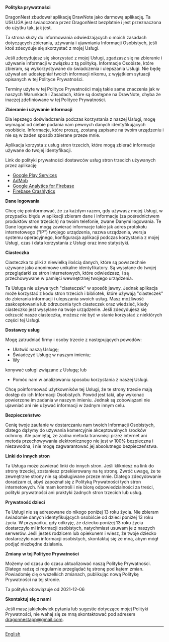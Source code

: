 **Polityka prywatności**

DragonNest zbudował aplikację DrawNote jako darmową aplikację. Ta USŁUGA jest świadczona przez DragonNest bezpłatnie i jest przeznaczona do użytku tak, jak jest.

Ta strona służy do informowania odwiedzających o moich zasadach dotyczących zbierania, używania i ujawniania Informacji Osobistych, jeśli ktoś zdecyduje się skorzystać z mojej Usługi.

Jeśli zdecydujesz się skorzystać z mojej Usługi, zgadzasz się na zbieranie i używanie informacji w związku z tą polityką. Informacje Osobiste, które zbieram, są wykorzystywane do świadczenia i ulepszania Usługi. Nie będę używał ani udostępniał twoich informacji nikomu, z wyjątkiem sytuacji opisanych w tej Polityce Prywatności.

Terminy użyte w tej Polityce Prywatności mają takie same znaczenia jak w naszych Warunkach i Zasadach, które są dostępne na DrawNote, chyba że inaczej zdefiniowane w tej Polityce Prywatności.

**Zbieranie i używanie informacji**

Dla lepszego doświadczenia podczas korzystania z naszej Usługi, mogę wymagać od ciebie podania nam pewnych danych identyfikujących osobiście. Informacje, które proszę, zostaną zapisane na twoim urządzeniu i nie są w żaden sposób zbierane przeze mnie.

Aplikacja korzysta z usług stron trzecich, które mogą zbierać informacje używane do twojej identyfikacji.

Link do polityki prywatności dostawców usług stron trzecich używanych przez aplikację

*   [Google Play Services](https://www.google.com/policies/privacy/)
*   [AdMob](https://support.google.com/admob/answer/6128543?hl=en)
*   [Google Analytics for Firebase](https://firebase.google.com/policies/analytics)
*   [Firebase Crashlytics](https://firebase.google.com/support/privacy/)

**Dane logowania**

Chcę cię poinformować, że za każdym razem, gdy używasz mojej Usługi, w przypadku błędu w aplikacji zbieram dane i informacje (za pośrednictwem produktów stron trzecich) na twoim telefonie, zwane Danymi logowania. Te Dane logowania mogą zawierać informacje takie jak adres protokołu internetowego ("IP") twojego urządzenia, nazwa urządzenia, wersja systemu operacyjnego, konfiguracja aplikacji podczas korzystania z mojej Usługi, czas i data korzystania z Usługi oraz inne statystyki.

**Ciasteczka**

Ciasteczka to pliki z niewielką ilością danych, które są powszechnie używane jako anonimowe unikalne identyfikatory. Są wysyłane do twojej przeglądarki ze stron internetowych, które odwiedzasz, i są przechowywane w pamięci wewnętrznej twojego urządzenia.

Ta Usługa nie używa tych "ciasteczek" w sposób jawny. Jednak aplikacja może korzystać z kodu stron trzecich i bibliotek, które używają "ciasteczek" do zbierania informacji i ulepszania swoich usług. Masz możliwość zaakceptowania lub odrzucenia tych ciasteczek oraz wiedzieć, kiedy ciasteczko jest wysyłane na twoje urządzenie. Jeśli zdecydujesz się odrzucić nasze ciasteczka, możesz nie być w stanie korzystać z niektórych części tej Usługi.

**Dostawcy usług**

Mogę zatrudniać firmy i osoby trzecie z następujących powodów:

*   Ułatwić naszą Usługę;
*   Świadczyć Usługę w naszym imieniu;
*   Wy

konywać usługi związane z Usługą; lub
*   Pomóc nam w analizowaniu sposobu korzystania z naszej Usługi.

Chcę poinformować użytkowników tej Usługi, że te strony trzecie mają dostęp do ich Informacji Osobistych. Powód jest taki, aby wykonać powierzone im zadania w naszym imieniu. Jednak są zobowiązani nie ujawniać ani nie używać informacji w żadnym innym celu.

**Bezpieczeństwo**

Cenię twoje zaufanie w dostarczaniu nam twoich Informacji Osobistych, dlatego dążymy do używania komercyjnie akceptowalnych środków ochrony. Ale pamiętaj, że żadna metoda transmisji przez internet ani metoda przechowywania elektronicznego nie jest w 100% bezpieczna i niezawodna, i nie mogę zagwarantować jej absolutnego bezpieczeństwa.

**Linki do innych stron**

Ta Usługa może zawierać linki do innych stron. Jeśli klikniesz na link do strony trzeciej, zostaniesz przekierowany na tę stronę. Zwróć uwagę, że te zewnętrzne strony nie są obsługiwane przeze mnie. Dlatego zdecydowanie doradzam ci, abyś zapoznał się z Polityką Prywatności tych stron internetowych. Nie mam kontroli i nie biorę odpowiedzialności za treści, polityki prywatności ani praktyki żadnych stron trzecich lub usług.

**Prywatność dzieci**

Te Usługi nie są adresowane do nikogo poniżej 13 roku życia. Nie zbieram świadomie danych identyfikujących osobiście od dzieci poniżej 13 roku życia. W przypadku, gdy odkryję, że dziecko poniżej 13 roku życia dostarczyło mi informacji osobistych, natychmiast usuwam je z naszych serwerów. Jeśli jesteś rodzicem lub opiekunem i wiesz, że twoje dziecko dostarczyło nam informacji osobistych, skontaktuj się ze mną, abym mógł podjąć niezbędne działania.

**Zmiany w tej Polityce Prywatności**

Możemy od czasu do czasu aktualizować naszą Politykę Prywatności. Dlatego radzę ci regularnie przeglądać tę stronę pod kątem zmian. Powiadomię cię o wszelkich zmianach, publikując nową Politykę Prywatności na tej stronie.

Ta polityka obowiązuje od 2021-12-06

**Skontaktuj się z nami**

Jeśli masz jakiekolwiek pytania lub sugestie dotyczące mojej Polityki Prywatności, nie wahaj się ze mną skontaktować pod adresem dragonnestapp@gmail.com.

----
[English](https://1993hzw.github.io/dragonnest/drawnote/privacy_policy)
